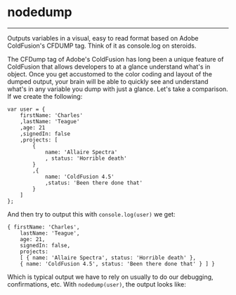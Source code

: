 # nodedump
--------------------------------
Outputs variables in a visual, easy to read format based on Adobe ColdFusion's CFDUMP tag. Think of it as console.log on steroids.

The CFDump tag of Adobe's ColdFusion has long been a unique feature of ColdFusion that allows developers to at a glance understand what's in object. Once you get accustomed to the color coding and layout of the dumped output, your brain will be able to quickly see and understand what's in any variable you dump with just a glance. Let's take a comparison. If we create the following:

    var user = {
    	firstName: 'Charles'
		,lastName: 'Teague'
		,age: 21
		,signedIn: false
		,projects: [
			{
				name: 'Allaire Spectra'
				, status: 'Horrible death'
			}
			,{
				name: 'ColdFusion 4.5'
				,status: 'Been there done that'
			}
		]
	};
    
And then try to output this with `console.log(user)` we get:

    { firstName: 'Charles',
        lastName: 'Teague',
        age: 21,
        signedIn: false,
        projects:
        [ { name: 'Allaire Spectra', status: 'Horrible death' },
        { name: 'ColdFusion 4.5', status: 'Been there done that' } ] }
        
Which is typical output we have to rely on usually to do our debugging, confirmations, etc. With `nodedump(user)`, the output looks like:
     
